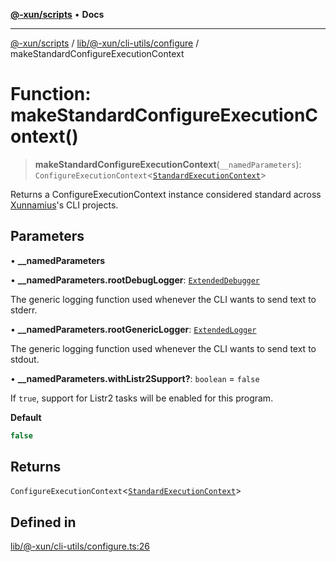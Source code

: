 [**@-xun/scripts**](../../../../../README.md) • **Docs**

***

[@-xun/scripts](../../../../../README.md) / [lib/@-xun/cli-utils/configure](../README.md) / makeStandardConfigureExecutionContext

# Function: makeStandardConfigureExecutionContext()

> **makeStandardConfigureExecutionContext**(`__namedParameters`): `ConfigureExecutionContext`\<[`StandardExecutionContext`](../../extensions/type-aliases/StandardExecutionContext.md)\>

Returns a ConfigureExecutionContext instance considered standard
across [Xunnamius](https://github.com/Xunnamius)'s CLI projects.

## Parameters

• **\_\_namedParameters**

• **\_\_namedParameters.rootDebugLogger**: [`ExtendedDebugger`](../../../../debug-extended/interfaces/ExtendedDebugger.md)

The generic logging function used whenever the CLI wants to send text to
stderr.

• **\_\_namedParameters.rootGenericLogger**: [`ExtendedLogger`](../../../../rejoinder/interfaces/ExtendedLogger.md)

The generic logging function used whenever the CLI wants to send text to
stdout.

• **\_\_namedParameters.withListr2Support?**: `boolean` = `false`

If `true`, support for Listr2 tasks will be enabled for this program.

**Default**

```ts
false
```

## Returns

`ConfigureExecutionContext`\<[`StandardExecutionContext`](../../extensions/type-aliases/StandardExecutionContext.md)\>

## Defined in

[lib/@-xun/cli-utils/configure.ts:26](https://github.com/Xunnamius/xscripts/blob/ea7b98342d9aa37d18f7398603d7c15f580a5312/lib/@-xun/cli-utils/configure.ts#L26)
